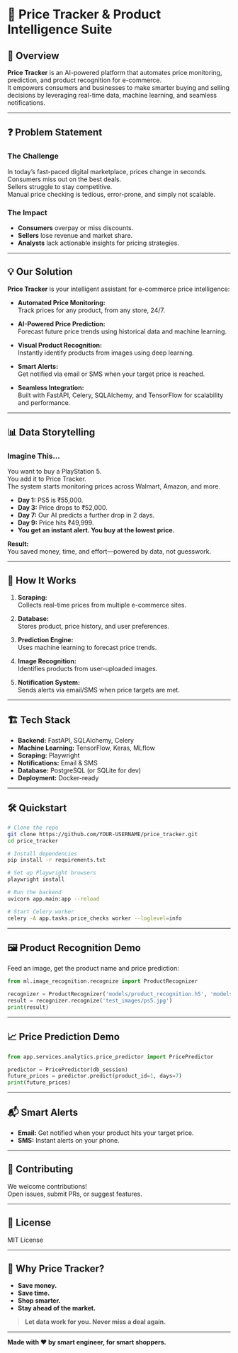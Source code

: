 # 🛒 Price Tracker & Product Intelligence Suite

## 🚀 Overview

**Price Tracker** is an AI-powered platform that automates price monitoring, prediction, and product recognition for e-commerce.  
It empowers consumers and businesses to make smarter buying and selling decisions by leveraging real-time data, machine learning, and seamless notifications.

---

## ❓ Problem Statement

### The Challenge

In today’s fast-paced digital marketplace, prices change in seconds.  
Consumers miss out on the best deals.  
Sellers struggle to stay competitive.  
Manual price checking is tedious, error-prone, and simply not scalable.

### The Impact

- **Consumers** overpay or miss discounts.
- **Sellers** lose revenue and market share.
- **Analysts** lack actionable insights for pricing strategies.

---

## 💡 Our Solution

**Price Tracker** is your intelligent assistant for e-commerce price intelligence:

- **Automated Price Monitoring:**  
  Track prices for any product, from any store, 24/7.

- **AI-Powered Price Prediction:**  
  Forecast future price trends using historical data and machine learning.

- **Visual Product Recognition:**  
  Instantly identify products from images using deep learning.

- **Smart Alerts:**  
  Get notified via email or SMS when your target price is reached.

- **Seamless Integration:**  
  Built with FastAPI, Celery, SQLAlchemy, and TensorFlow for scalability and performance.

---

## 📊 Data Storytelling

### Imagine This...

You want to buy a PlayStation 5.  
You add it to Price Tracker.  
The system starts monitoring prices across Walmart, Amazon, and more.

- **Day 1:** PS5 is ₹55,000.  
- **Day 3:** Price drops to ₹52,000.  
- **Day 7:** Our AI predicts a further drop in 2 days.  
- **Day 9:** Price hits ₹49,999.  
- **You get an instant alert. You buy at the lowest price.**

**Result:**  
You saved money, time, and effort—powered by data, not guesswork.

---

## 🧠 How It Works

1. **Scraping:**  
   Collects real-time prices from multiple e-commerce sites.

2. **Database:**  
   Stores product, price history, and user preferences.

3. **Prediction Engine:**  
   Uses machine learning to forecast price trends.

4. **Image Recognition:**  
   Identifies products from user-uploaded images.

5. **Notification System:**  
   Sends alerts via email/SMS when price targets are met.

---

## 🏗️ Tech Stack

- **Backend:** FastAPI, SQLAlchemy, Celery
- **Machine Learning:** TensorFlow, Keras, MLflow
- **Scraping:** Playwright
- **Notifications:** Email & SMS
- **Database:** PostgreSQL (or SQLite for dev)
- **Deployment:** Docker-ready

---

## 🛠️ Quickstart

```bash
# Clone the repo
git clone https://github.com/YOUR-USERNAME/price_tracker.git
cd price_tracker

# Install dependencies
pip install -r requirements.txt

# Set up Playwright browsers
playwright install

# Run the backend
uvicorn app.main:app --reload

# Start Celery worker
celery -A app.tasks.price_checks worker --loglevel=info
```

---

## 🖼️ Product Recognition Demo

Feed an image, get the product name and price prediction:

```python
from ml.image_recognition.recognize import ProductRecognizer

recognizer = ProductRecognizer('models/product_recognition.h5', 'models/labels.txt')
result = recognizer.recognize('test_images/ps5.jpg')
print(result)
```

---

## 📈 Price Prediction Demo

```python
from app.services.analytics.price_predictor import PricePredictor

predictor = PricePredictor(db_session)
future_prices = predictor.predict(product_id=1, days=7)
print(future_prices)
```

---

## 📬 Smart Alerts

- **Email:** Get notified when your product hits your target price.
- **SMS:** Instant alerts on your phone.

---

## 🤝 Contributing

We welcome contributions!  
Open issues, submit PRs, or suggest features.

---

## 📄 License

MIT License

---

## 🌟 Why Price Tracker?

- **Save money.**
- **Save time.**
- **Shop smarter.**
- **Stay ahead of the market.**

> **Let data work for you. Never miss a deal again.**

---

**Made with ❤️ by smart engineer, for smart shoppers.**
